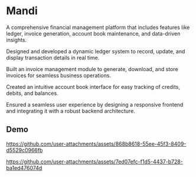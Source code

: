 
# Mandi

A comprehensive financial management platform that includes features like ledger, invoice generation, account book maintenance, and data-driven insights.

Designed and developed a dynamic ledger system to record, update, and display transaction details in real time.

Built an invoice management module to generate, download, and store invoices for seamless business operations.

Created an intuitive account book interface for easy tracking of credits, debits, and balances.

Ensured a seamless user experience by designing a responsive frontend and integrating it with a robust backend architecture.




## Demo


https://github.com/user-attachments/assets/868b8618-55ee-45f3-8409-d5529c0966fb



https://github.com/user-attachments/assets/7ed07efc-f1d5-4437-b728-ba1ed476074d

